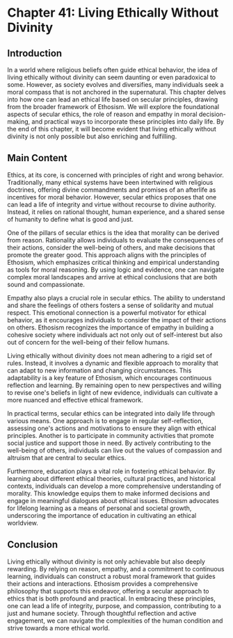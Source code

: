 # Chapter 41: Living Ethically Without Divinity

## Introduction

In a world where religious beliefs often guide ethical behavior, the idea of living ethically without divinity can seem daunting or even paradoxical to some. However, as society evolves and diversifies, many individuals seek a moral compass that is not anchored in the supernatural. This chapter delves into how one can lead an ethical life based on secular principles, drawing from the broader framework of Ethosism. We will explore the foundational aspects of secular ethics, the role of reason and empathy in moral decision-making, and practical ways to incorporate these principles into daily life. By the end of this chapter, it will become evident that living ethically without divinity is not only possible but also enriching and fulfilling.

## Main Content

Ethics, at its core, is concerned with principles of right and wrong behavior. Traditionally, many ethical systems have been intertwined with religious doctrines, offering divine commandments and promises of an afterlife as incentives for moral behavior. However, secular ethics proposes that one can lead a life of integrity and virtue without recourse to divine authority. Instead, it relies on rational thought, human experience, and a shared sense of humanity to define what is good and just.

One of the pillars of secular ethics is the idea that morality can be derived from reason. Rationality allows individuals to evaluate the consequences of their actions, consider the well-being of others, and make decisions that promote the greater good. This approach aligns with the principles of Ethosism, which emphasizes critical thinking and empirical understanding as tools for moral reasoning. By using logic and evidence, one can navigate complex moral landscapes and arrive at ethical conclusions that are both sound and compassionate.

Empathy also plays a crucial role in secular ethics. The ability to understand and share the feelings of others fosters a sense of solidarity and mutual respect. This emotional connection is a powerful motivator for ethical behavior, as it encourages individuals to consider the impact of their actions on others. Ethosism recognizes the importance of empathy in building a cohesive society where individuals act not only out of self-interest but also out of concern for the well-being of their fellow humans.

Living ethically without divinity does not mean adhering to a rigid set of rules. Instead, it involves a dynamic and flexible approach to morality that can adapt to new information and changing circumstances. This adaptability is a key feature of Ethosism, which encourages continuous reflection and learning. By remaining open to new perspectives and willing to revise one's beliefs in light of new evidence, individuals can cultivate a more nuanced and effective ethical framework.

In practical terms, secular ethics can be integrated into daily life through various means. One approach is to engage in regular self-reflection, assessing one's actions and motivations to ensure they align with ethical principles. Another is to participate in community activities that promote social justice and support those in need. By actively contributing to the well-being of others, individuals can live out the values of compassion and altruism that are central to secular ethics.

Furthermore, education plays a vital role in fostering ethical behavior. By learning about different ethical theories, cultural practices, and historical contexts, individuals can develop a more comprehensive understanding of morality. This knowledge equips them to make informed decisions and engage in meaningful dialogues about ethical issues. Ethosism advocates for lifelong learning as a means of personal and societal growth, underscoring the importance of education in cultivating an ethical worldview.

## Conclusion

Living ethically without divinity is not only achievable but also deeply rewarding. By relying on reason, empathy, and a commitment to continuous learning, individuals can construct a robust moral framework that guides their actions and interactions. Ethosism provides a comprehensive philosophy that supports this endeavor, offering a secular approach to ethics that is both profound and practical. In embracing these principles, one can lead a life of integrity, purpose, and compassion, contributing to a just and humane society. Through thoughtful reflection and active engagement, we can navigate the complexities of the human condition and strive towards a more ethical world.